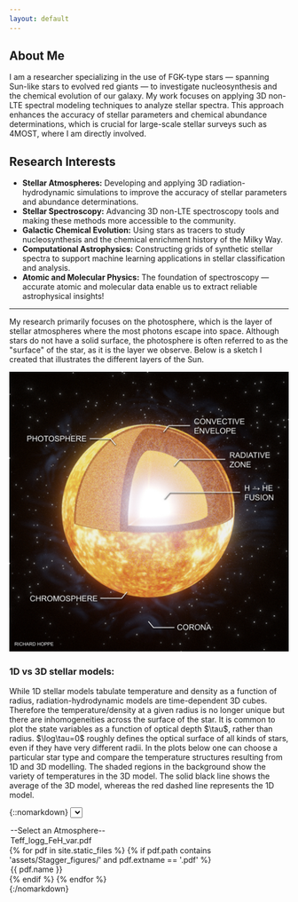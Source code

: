 ```yaml
---
layout: default
---
```


## About Me

I am a researcher specializing in the use of FGK-type stars — spanning Sun-like stars to evolved red giants — to investigate nucleosynthesis and the chemical evolution of our galaxy. My work focuses on applying 3D non-LTE spectral modeling techniques to analyze stellar spectra. This approach enhances the accuracy of stellar parameters and chemical abundance determinations, which is crucial for large-scale stellar surveys such as 4MOST, where I am directly involved.

## Research Interests
- **Stellar Atmospheres:** Developing and applying 3D radiation-hydrodynamic simulations to improve the accuracy of stellar parameters and abundance determinations.  
- **Stellar Spectroscopy:** Advancing 3D non-LTE spectroscopy tools and making these methods more accessible to the community.  
- **Galactic Chemical Evolution:** Using stars as tracers to study nucleosynthesis and the chemical enrichment history of the Milky Way.  
- **Computational Astrophysics:** Constructing grids of synthetic stellar spectra to support machine learning applications in stellar classification and analysis.
- **Atomic and Molecular Physics:** The foundation of spectroscopy — accurate atomic and molecular data enable us to extract reliable astrophysical insights! 

* * *

My research primarily focuses on the photosphere, which is the layer of stellar atmospheres where the most photons escape into space. Although stars do not have a solid surface, the photosphere is often referred to as the "surface" of the star, as it is the layer we observe. Below is a sketch I created that illustrates the different layers of the Sun.

![alt text](/assets/img/BlenderSun.jpeg "Solar Sketch")

<h3>1D vs 3D stellar models:</h3>
While 1D stellar models tabulate temperature and density as a function of radius, radiation-hydrodynamic models are time-dependent 3D cubes. Therefore the temperature/density at a given radius is no longer unique but there are inhomogeneities across the surface of the star. It is common to plot the state variables as a function of optical depth $\tau$, rather than radius. $\log\tau=0$ roughly defines the optical surface of all kinds of stars, even if they have very different radii. In the plots below one can choose a particular star type and compare the temperature structures resulting from 1D and 3D modelling. The shaded regions in the background show the variety of temperatures in the 3D model. The solid black line shows the average of the 3D model, whereas the red dashed line represents the 1D model.

{::nomarkdown}
<select id="pdfSelector" onchange="loadPDF()">
  <option value="">--Select an Atmosphere--</option>
  <option value="assets/Stagger_figures/5750_45_-0_temp.pdf" selected>Teff_logg_FeH_var.pdf</option>
  {% for pdf in site.static_files %}
      {% if pdf.path contains 'assets/Stagger_figures/' and pdf.extname == '.pdf' %}
          <option value="{{ pdf.path }}">{{ pdf.name }}</option>
      {% endif %}
  {% endfor %}
</select>

<div id="my-pdf"></div>
<script src="https://unpkg.com/pdfobject"></script>
<script>
  function loadPDF() {
    var selector = document.getElementById("pdfSelector");
    var selectedPDF = selector.value;
    
    if (selectedPDF) {
        PDFObject.embed(selectedPDF, "#my-pdf");
    } else {
        document.getElementById("my-pdf").innerHTML = ""; // Clear the PDF viewer
    }
  }

  // Trigger loadPDF on page load to display the default PDF
  document.addEventListener("DOMContentLoaded", function() {
      // Load the default PDF
      loadPDF();
  });
</script>
{:/nomarkdown}

<!-- 

Text can be **bold**, _italic_, or ~~strikethrough~~.

[Link to another page](./another-page.html).

There should be whitespace between paragraphs.

There should be whitespace between paragraphs. We recommend including a README, or a file with information about your project.

# Header 1

This is a normal paragraph following a header. GitHub is a code hosting platform for version control and collaboration. It lets you and others work together on projects from anywhere.

## Header 2

> This is a blockquote following a header.
>
> When something is important enough, you do it even if the odds are not in your favor.

### Header 3

```js
// Javascript code with syntax highlighting.
var fun = function lang(l) {
  dateformat.i18n = require('./lang/' + l)
  return true;
}
```

```ruby
# Ruby code with syntax highlighting
GitHubPages::Dependencies.gems.each do |gem, version|
  s.add_dependency(gem, "= #{version}")
end
```

#### Header 4

*   This is an unordered list following a header.
*   This is an unordered list following a header.
*   This is an unordered list following a header.

##### Header 5

1.  This is an ordered list following a header.
2.  This is an ordered list following a header.
3.  This is an ordered list following a header.

###### Header 6

| head1        | head two          | three |
|:-------------|:------------------|:------|
| ok           | good swedish fish | nice  |
| out of stock | good and plenty   | nice  |
| ok           | good `oreos`      | hmm   |
| ok           | good `zoute` drop | yumm  |

### There's a horizontal rule below this.

* * *

### Here is an unordered list:

*   Item foo
*   Item bar
*   Item baz
*   Item zip

### And an ordered list:

1.  Item one
1.  Item two
1.  Item three
1.  Item four

### And a nested list:

- level 1 item
  - level 2 item
  - level 2 item
    - level 3 item
    - level 3 item
- level 1 item
  - level 2 item
  - level 2 item
  - level 2 item
- level 1 item
  - level 2 item
  - level 2 item
- level 1 item

### Small image

![Octocat](https://github.githubassets.com/images/icons/emoji/octocat.png)

### Large image

![Branching](https://guides.github.com/activities/hello-world/branching.png)


### Definition lists can be used with HTML syntax.

<dl>
<dt>Name</dt>
<dd>Godzilla</dd>
<dt>Born</dt>
<dd>1952</dd>
<dt>Birthplace</dt>
<dd>Japan</dd>
<dt>Color</dt>
<dd>Green</dd>
</dl>

```
Long, single-line code blocks should not wrap. They should horizontally scroll if they are too long. This line should be long enough to demonstrate this.
```

```
The final element.
``` -->
